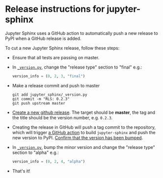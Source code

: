 # Release instructions for jupyter-sphinx

Jupyter Sphinx uses a GitHub action to automatically push a new release to
PyPI when a GitHub release is added.

To cut a new Jupyter Sphinx release, follow these steps:

* Ensure that all tests are passing on master.
* In [`_version.py`](https://github.com/jupyter/jupyter-sphinx/blob/master/jupyter_sphinx/_version.py),
  change the "release type" section to "final" e.g.:

  ```python
  version_info = (0, 2, 3, "final")
  ```
* Make a release commit and push to master

  ```
  git add jupyter_sphinx/_version.py
  git commit -m "RLS: 0.2.3"
  git push upstream master
  ```
* [Create a new github release](https://github.com/jupyter/jupyter-sphinx/releases/new).
  The target should be **master**, the tag and the title should be the version number,
  e.g. `0.2.3`.
* Creating the release in GitHub will push a tag commit to the repository, which will
  trigger [a GitHub action](https://github.com/jupyter/jupyter-sphinx/blob/master/.github/workflows/artifacts.yml)
  to build `jupyter-sphinx` and push the new version to PyPI.
  [Confirm that the version has been bumped](https://pypi.org/project/jupyter-sphinx/).
* In [`_version.py`](https://github.com/jupyter/jupyter-sphinx/blob/master/jupyter_sphinx/_version.py),
  bump the minor version and change the "release type" section to "alpha" e.g.:

  ```python
  version_info = (0, 2, 4, "alpha")
  ```
* That's it!
